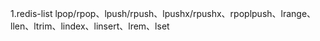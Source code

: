 1.redis-list
lpop/rpop、lpush/rpush、lpushx/rpushx、rpoplpush、lrange、llen、ltrim、lindex、linsert、lrem、lset